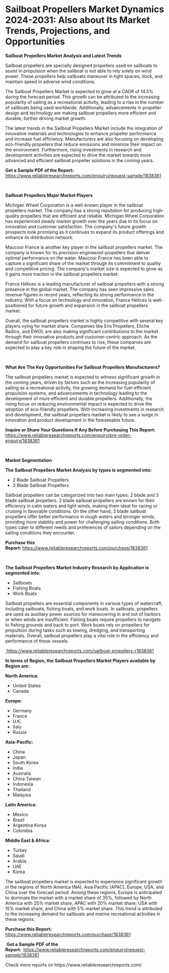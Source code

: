 <p><h1>Sailboat Propellers Market Dynamics 2024-2031: Also about Its Market Trends, Projections, and Opportunities</h1></p><p><strong>Sailboat Propellers Market Analysis and Latest Trends</strong></p>
<p><p>Sailboat propellers are specially designed propellers used on sailboats to assist in propulsion when the sailboat is not able to rely solely on wind power. These propellers help sailboats maneuver in tight spaces, dock, and maintain speed in adverse wind conditions.</p><p>The Sailboat Propellers Market is expected to grow at a CAGR of 14.5% during the forecast period. This growth can be attributed to the increasing popularity of sailing as a recreational activity, leading to a rise in the number of sailboats being used worldwide. Additionally, advancements in propeller design and technology are making sailboat propellers more efficient and durable, further driving market growth.</p><p>The latest trends in the Sailboat Propellers Market include the integration of innovative materials and technologies to enhance propeller performance and increase fuel efficiency. Manufacturers are also focusing on developing eco-friendly propellers that reduce emissions and minimize their impact on the environment. Furthermore, rising investments in research and development activities are expected to drive the market towards more advanced and efficient sailboat propeller solutions in the coming years.</p></p>
<p><strong>Get a Sample PDF of the Report:&nbsp;</strong> <a href="https://www.reliableresearchreports.com/enquiry/request-sample/1838361">https://www.reliableresearchreports.com/enquiry/request-sample/1838361</a></p>
<p>&nbsp;</p>
<p><strong>Sailboat Propellers Major Market Players</strong></p>
<p><p>Michigan Wheel Corporation is a well-known player in the sailboat propellers market. The company has a strong reputation for producing high-quality propellers that are efficient and reliable. Michigan Wheel Corporation has experienced steady market growth over the years due to its focus on innovation and customer satisfaction. The company's future growth prospects look promising as it continues to expand its product offerings and enhance its distribution network.</p><p>Maucour France is another key player in the sailboat propellers market. The company is known for its precision-engineered propellers that deliver optimal performance on the water. Maucour France has been able to capture a significant share of the market through its commitment to quality and competitive pricing. The company's market size is expected to grow as it gains more traction in the sailboat propellers market.</p><p>France Hélices is a leading manufacturer of sailboat propellers with a strong presence in the global market. The company has seen impressive sales revenue figures in recent years, reflecting its strong performance in the industry. With a focus on technology and innovation, France Hélices is well-positioned for future growth and expansion in the sailboat propellers market.</p><p>Overall, the sailboat propellers market is highly competitive with several key players vying for market share. Companies like Eris Propellers, Eliche Radice, and EWOL are also making significant contributions to the market through their innovative products and customer-centric approach. As the demand for sailboat propellers continues to rise, these companies are expected to play a key role in shaping the future of the market.</p></p>
<p>&nbsp;</p>
<p><strong>What Are The Key Opportunities For Sailboat Propellers Manufacturers?</strong></p>
<p><p>The sailboat propellers market is expected to witness significant growth in the coming years, driven by factors such as the increasing popularity of sailing as a recreational activity, the growing demand for fuel-efficient propulsion systems, and advancements in technology leading to the development of more efficient and durable propellers. Additionally, the rising focus on reducing environmental impact is expected to drive the adoption of eco-friendly propellers. With increasing investments in research and development, the sailboat propellers market is likely to see a surge in innovation and product development in the foreseeable future.</p></p>
<p><strong>Inquire or Share Your Questions If Any Before Purchasing This Report:</strong> <a href="https://www.reliableresearchreports.com/enquiry/pre-order-enquiry/1838361">https://www.reliableresearchreports.com/enquiry/pre-order-enquiry/1838361</a></p>
<p>&nbsp;</p>
<p><strong>Market Segmentation</strong></p>
<p><strong>The Sailboat Propellers Market Analysis by types is segmented into:</strong></p>
<p><ul><li>2 Blade Sailboat Propellers</li><li>3 Blade Sailboat Propellers</li></ul></p>
<p><p>Sailboat propellers can be categorized into two main types: 2 blade and 3 blade sailboat propellers. 2 blade sailboat propellers are known for their efficiency in calm waters and light winds, making them ideal for racing or cruising in favorable conditions. On the other hand, 3 blade sailboat propellers offer better performance in rough waters and stronger winds, providing more stability and power for challenging sailing conditions. Both types cater to different needs and preferences of sailors depending on the sailing conditions they encounter.</p></p>
<p><strong>Purchase this Report:&nbsp;</strong><a href="https://www.reliableresearchreports.com/purchase/1838361">https://www.reliableresearchreports.com/purchase/1838361</a></p>
<p>&nbsp;</p>
<p><strong>The Sailboat Propellers Market Industry Research by Application is segmented into:</strong></p>
<p><ul><li>Sailboats</li><li>Fishing Boats</li><li>Work Boats</li></ul></p>
<p><p>Sailboat propellers are essential components in various types of watercraft, including sailboats, fishing boats, and work boats. In sailboats, propellers are used as auxiliary power sources for maneuvering in and out of harbors or when winds are insufficient. Fishing boats require propellers to navigate to fishing grounds and back to port. Work boats rely on propellers for propulsion during tasks such as towing, dredging, and transporting materials. Overall, sailboat propellers play a vital role in the efficiency and performance of these vessels.</p></p>
<p><a href="https://www.reliableresearchreports.com/sailboat-propellers-r1838361">&nbsp;https://www.reliableresearchreports.com/sailboat-propellers-r1838361</a></p>
<p><strong>In terms of Region, the Sailboat Propellers Market Players available by Region are:</strong></p>
<p>
    <p> <strong> North America: </strong>
        <ul>
            <li>United States</li>
            <li>Canada</li>
        </ul>
        </p> 
    <p> <strong> Europe: </strong>
        <ul>
            <li>Germany</li>
            <li>France</li>
            <li>U.K.</li>
            <li>Italy</li>
            <li>Russia</li>
        </ul>
        </p> 
    <p> <strong> Asia-Pacific: </strong>
        <ul>
            <li>China</li>
            <li>Japan</li>
            <li>South Korea</li>
            <li>India</li>
            <li>Australia</li>
            <li>China Taiwan</li>
            <li>Indonesia</li>
            <li>Thailand</li>
            <li>Malaysia</li>
        </ul>
        </p> 
    <p> <strong> Latin America: </strong>
        <ul>
            <li>Mexico</li>
            <li>Brazil</li>
            <li>Argentina Korea</li>
            <li>Colombia</li>
        </ul>
        </p> 
    <p> <strong> Middle East & Africa: </strong>
        <ul>
            <li>Turkey</li>
            <li>Saudi</li>
            <li>Arabia</li>
            <li>UAE</li>
            <li>Korea</li>
        </ul>
    </p>
    </p>
<p><p>The sailboat propellers market is expected to experience significant growth in the regions of North America (NA), Asia Pacific (APAC), Europe, USA, and China over the forecast period. Among these regions, Europe is anticipated to dominate the market with a market share of 35%, followed by North America with 25% market share, APAC with 20% market share, USA with 15% market share, and China with 5% market share. This trend is attributed to the increasing demand for sailboats and marine recreational activities in these regions.</p></p>
<p><strong>Purchase this Report: </strong><a href="https://www.reliableresearchreports.com/purchase/1838361">https://www.reliableresearchreports.com/purchase/1838361</a></p>
<p>&nbsp;<strong>Get a Sample PDF of the Report:&nbsp;&nbsp;</strong><a href="https://www.reliableresearchreports.com/enquiry/request-sample/1838361">https://www.reliableresearchreports.com/enquiry/request-sample/1838361</a></p>
<p><strong></strong></p>
<p>Check more reports on https://www.reliableresearchreports.com/</p>